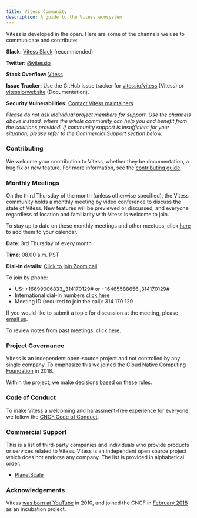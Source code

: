 ```yaml
---
title: Vitess Community
description: A guide to the Vitess ecosystem
---
```


Vitess is developed in the open. Here are some of the channels we use to communicate and contribute:

**Slack:** [Vitess Slack](https://join.slack.com/t/vitess/shared_invite/enQtMzIxMDMyMzA0NzA1LTYxMjk2M2M2NjAwNGY0ODljY2E1MjBlZjRkMmZmNDVkZTBhNDUxNzNkOGM4YmEzNWEwOTE2NjJiY2QyZjZjYTE) (recommended)

**Twitter:** [@vitessio](https://twitter.com/vitessio)

**Stack Overflow:** [Vitess](https://stackoverflow.com/search?q=vitess)

**Issue Tracker:** Use the GitHub issue tracker for [vitessio/vitess](https://github.com/vitessio/vitess/issues) (Vitess) or [vitessio/website](https://github.com/vitessio/website/issues) (Documentation).

**Security Vulnerabilities:** [Contact Vitess maintainers](mailto:cncf-vitess-maintainers@lists.cncf.io)

_Please do not ask individual project members for support. Use the channels above instead, where the whole community can help you and benefit from the solutions provided. If community support is insufficient for your situation, please refer to the Commercial Support section below._


### Contributing

We welcome your contribution to Vitess, whether they be documentation, a bug fix or new feature. For more information, see the [contributing guide](https://vitess.io/docs/contributing/).

### Monthly Meetings

On the third Thursday of the month (unless otherwise specified), the Vitess community holds a monthly meeting by video conference to discuss the state of Vitess. New features will be previewed or discussed, and everyone regardless of location and familiarity with Vitess is welcome to join.

To stay up to date on these monthly meetings and other meetups, click [here](https://calendar.google.com/calendar/embed?src=planetscale.com_21541iv1dn67m0jd023lql4dak%40group.calendar.google.com&ctz=America%2FLos_Angeles) to add them to your calendar.

**Date**: 3rd Thursday of every month

**Time**: 08.00 a.m. PST

**Dial-in details**: [Click to join Zoom call](https://slack.zoom.us/j/314170129)

To join by phone:

* US: +16699006833,,314170129#  or +16465588656,,314170129#
* International dial-in numbers [click here](../dialin)
* Meeting ID (required to join the call): 314 170 129

If you would like to submit a topic for discussion at the meeting, please [email us](mailto:cncf-vitess-maintainers@lists.cncf.io).

To review notes from past meetings, click [here](https://docs.google.com/document/d/1d8PcVD-ppnytRXZPOPvhRnnwei7-tYvgopD0UYzbAMs/edit).


### Project Governance

Vitess is an independent open-source project and not controlled by any single company. To emphasize this we joined the [Cloud Native Computing Foundation](https://cncf.io/) in 2018.

Within the project, we make decisions [based on these rules](https://github.com/vitessio/vitess/blob/master/GOVERNANCE.md).

### Code of Conduct

To make Vitess a welcoming and harassment-free experience for everyone, we follow the [CNCF Code of Conduct](https://github.com/cncf/foundation/blob/master/code-of-conduct.md).

### Commercial Support

This is a list of third-party companies and individuals who provide products or services related to Vitess. Vitess is an independent open source project which does not endorse any company. The list is provided in alphabetical order.

* [PlanetScale](https://planetscale.com)

### Acknowledgements

Vitess [was born at YouTube](https://vitess.io/docs/overview/history/) in 2010, and joined the CNCF in [February 2018](https://www.cncf.io/blog/2018/02/05/cncf-host-vitess/) as an incubation project.

